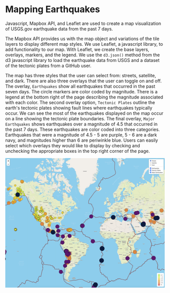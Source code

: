 # Mapping Earthquakes

Javascript, Mapbox API, and Leaflet are used to create a map visualization of USGS.gov earthquake data from the past 7 days. 

The Mapbox API provides us with the map object and variations of the tile layers to display different map styles. We use Leaflet, a javascript library, to add functionality to our map. With Leaflet, we create the base layers, overlays, markers, and the legend. We use the `d3.json()` method from the d3 javascript library to load the earthquake data from USGS and a dataset of the tectonic plates from a GitHub user. 

The map has three styles that the user can select from: streets, satellite, and dark. There are also three overlays that the user can toggle on and off. The overlay, `Earthquakes` show all earthquakes that occurred in the past seven days. The circle markers are color coded by magnitude. There is a legend at the bottom right of the page describing the magnitude associated with each color. The second overlay option, `Tectonic Plates` outline the earth's tectonic plates showing fault lines where earthquakes typically occur. We can see the most of the earthquakes displayed on the map occur on a line showing the tectonic plate boundaries. The final overlay, `Major Earthquakes` shows earthquakes over a magnitude of 4.5 that occurred in the past 7 days. These earthquakes are color coded into three categories. Earthquakes that were a magnitude of 4.5 - 5 are purple, 5 - 6 are a dark navy, and magnitudes higher than 6 are periwinkle blue. Users can easily select which overlays they would like to display by checking and unchecking the appropriate boxes in the top right corner of the page. 

<img src="images/map.png">